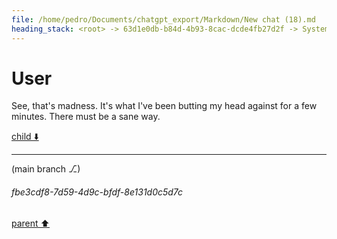 ```yaml
---
file: /home/pedro/Documents/chatgpt_export/Markdown/New chat (18).md
heading_stack: <root> -> 63d1e0db-b84d-4b93-8cac-dcde4fb27d2f -> System -> e1231b1e-c6dd-4e6f-8b11-b07e97b45e65 -> System -> aaa242ce-7fcb-4865-bc06-4b38eb8a2fdd -> User -> 95861e20-24b9-49e9-be62-3c256f5e4720 -> Assistant -> aaa20b0d-2bf8-44e9-9467-b40ac5f514ca -> User
---
```

# User

See, that's madness. It's what I've been butting my head against for a few minutes. There must be a sane way.

[child ⬇️](#fbe3cdf8-7d59-4d9c-bfdf-8e131d0c5d7c)

---

(main branch ⎇)
###### fbe3cdf8-7d59-4d9c-bfdf-8e131d0c5d7c
[parent ⬆️](#aaa20b0d-2bf8-44e9-9467-b40ac5f514ca)
